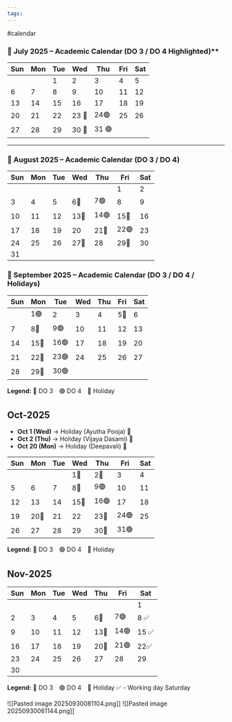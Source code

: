 ```yaml
---
tags:
---
```

#calendar 


### 📅 July 2025 – Academic Calendar (DO 3 / DO 4 Highlighted)** 

| Sun | Mon | Tue | Wed   | Thu   | Fri | Sat |
| --- | --- | --- | ----- | ----- | --- | --- |
|     |     | 1   | 2     | 3     | 4   | 5   |
| 6   | 7   | 8   | 9     | 10    | 11  | 12  |
| 13  | 14  | 15  | 16    | 17    | 18  | 19  |
| 20  | 21  | 22  | 23 🔴 | 24🟢  | 25  | 26  |
| 27  | 28  | 29  | 30 🔴 | 31 🟢 |     |     |

---

### 📅 August 2025 – Academic Calendar (DO 3 / DO 4)

| Sun | Mon | Tue | Wed  | Thu  | Fri  | Sat |
| --- | --- | --- | ---- | ---- | ---- | --- |
|     |     |     |      |      | 1    | 2   |
| 3   | 4   | 5   | 6🔴  | 7🟢  | 8    | 9   |
| 10  | 11  | 12  | 13🔴 | 14🟢 | 15🌈 | 16  |
| 17  | 18  | 19  | 20   | 21🔴 | 22🟢 | 23  |
| 24  | 25  | 26  | 27🌈 | 28   | 29🔴 | 30  |
| 31  |     |     |      |      |      |     |


### 📅 September 2025 – Academic Calendar (DO 3 / DO 4 / Holidays)

| Sun | Mon  | Tue  | Wed | Thu | Fri | Sat |
| --- | ---- | ---- | --- | --- | --- | --- |
|     | 1🟢  | 2    | 3   | 4   | 5🌈 | 6   |
| 7   | 8🔴  | 9🟢  | 10  | 11  | 12  | 13  |
| 14  | 15🔴 | 16🟢 | 17  | 18  | 19  | 20  |
| 21  | 22🔴 | 23🟢 | 24  | 25  | 26  | 27  |
| 28  | 29🔴 | 30🟢 |     |     |     |     |

**Legend:** 🔴 DO 3 🟢 DO 4 🌈 Holiday

## Oct-2025 
-  **Oct 1 (Wed)** → Holiday (Ayutha Pooja) 🌈
- **Oct 2 (Thu)** → Holiday (Vijaya Dasami) 🌈
- **Oct 20 (Mon)** → Holiday (Deepavali) 🌈

| Sun | Mon  | Tue | Wed  | Thu  | Fri  | Sat |
| --- | ---- | --- | ---- | ---- | ---- | --- |
|     |      |     | 1🌈  | 2🌈  | 3    | 4   |
| 5   | 6    | 7   | 8🔴  | 9🟢  | 10   | 11  |
| 12  | 13   | 14  | 15🔴 | 16🟢 | 17   | 18  |
| 19  | 20🌈 | 21  | 22   | 23🔴 | 24🟢 | 25  |
| 26  | 27   | 28  | 29   | 30🔴 | 31🟢 |     |
**Legend:** 🔴 DO 3 🟢 DO 4 🌈 Holiday

## Nov-2025
| Sun | Mon | Tue | Wed | Thu  | Fri  | Sat  |
| --- | --- | --- | --- | ---- | ---- | ---- |
|     |     |     |     |      |      | 1    |
| 2   | 3   | 4   | 5   | 6🔴  | 7🟢  | 8 ✅  |
| 9   | 10  | 11  | 12  | 13🔴 | 14🟢 | 15 ✅ |
| 16  | 17  | 18  | 19  | 20🔴 | 21🟢 | 22✅  |
| 23  | 24  | 25  | 26  | 27   | 28   | 29   |
| 30  |     |     |     |      |      |      |
**Legend:** 🔴 DO 3 🟢 DO 4 🌈 Holiday ✅ - Working day Saturday 



![[Pasted image 20250930081104.png]]
![[Pasted image 20250930081144.png]]
